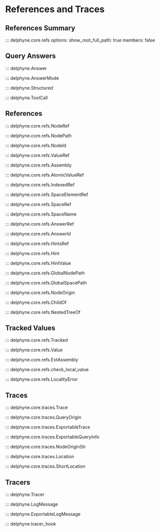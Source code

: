 # References and Traces

<!-- Covers core.refs, core.traces -->

## References Summary

::: delphyne.core.refs
    options:
      show_root_full_path: true
      members: false

## Query Answers

::: delphyne.Answer

::: delphyne.AnswerMode

::: delphyne.Structured

::: delphyne.ToolCall

## References

::: delphyne.core.refs.NodeRef

::: delphyne.core.refs.NodePath

::: delphyne.core.refs.NodeId

::: delphyne.core.refs.ValueRef

::: delphyne.core.refs.Assembly

::: delphyne.core.refs.AtomicValueRef

::: delphyne.core.refs.IndexedRef

::: delphyne.core.refs.SpaceElementRef

::: delphyne.core.refs.SpaceRef

::: delphyne.core.refs.SpaceName

::: delphyne.core.refs.AnswerRef

::: delphyne.core.refs.AnswerId

::: delphyne.core.refs.HintsRef

::: delphyne.core.refs.Hint

::: delphyne.core.refs.HintValue

<!-- ## Global References -->

::: delphyne.core.refs.GlobalNodePath

::: delphyne.core.refs.GlobalSpacePath

<!-- ## Node Origins -->

::: delphyne.core.refs.NodeOrigin

::: delphyne.core.refs.ChildOf

::: delphyne.core.refs.NestedTreeOf

## Tracked Values

::: delphyne.core.refs.Tracked

::: delphyne.core.refs.Value

::: delphyne.core.refs.ExtAssembly

::: delphyne.core.refs.check_local_value

::: delphyne.core.refs.LocalityError

## Traces

::: delphyne.core.traces.Trace

::: delphyne.core.traces.QueryOrigin

::: delphyne.core.traces.ExportableTrace

::: delphyne.core.traces.ExportableQueryInfo

::: delphyne.core.traces.NodeOriginStr

::: delphyne.core.traces.Location

::: delphyne.core.traces.ShortLocation

## Tracers

::: delphyne.Tracer

::: delphyne.LogMessage

::: delphyne.ExportableLogMessage

::: delphyne.tracer_hook